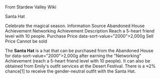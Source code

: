 From Stardew Valley Wiki

Santa Hat

Celebrate the magical season. Information Source Abandoned House Achievement Networking Achievement Description Reach a 5-heart friend level with 10 people. Purchase Price data-sort-value="2000"&gt;2,000g Sell Price Cannot be sold

The **Santa Hat** is a hat that can be purchased from the Abandoned House for data-sort-value="2000"&gt;2,000g after earning the "Networking" Achievement (reach a 5-heart friend level with 10 people). It can also be obtained from Emily's outfit services at the Desert Festival. There is a ≈2% chance\[1] to receive the gender-neutral outfit with the Santa Hat.